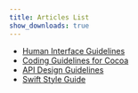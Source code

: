 ```yaml
---
title: Articles List
show_downloads: true
---
```


- [Human Interface Guidelines](https://developer.apple.com/design/human-interface-guidelines/ios/overview/themes/)
- [Coding Guidelines for Cocoa](https://developer.apple.com/library/archive/documentation/Cocoa/Conceptual/CodingGuidelines/Articles/NamingMethods.html#//apple_ref/doc/uid/20001282-BCIGIJJF)
- [API Design Guidelines](https://swift.org/documentation/api-design-guidelines/#fundamentals)
- [Swift Style Guide](https://github.com/raywenderlich/swift-style-guide)
